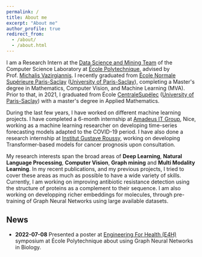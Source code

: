 ```yaml
---
permalink: /
title: About me
excerpt: "About me"
author_profile: true
redirect_from: 
  - /about/
  - /about.html
---
```

 I am a Research Intern at the [Data Science and Mining Team](http://www.lix.polytechnique.fr/dascim/) of the Computer Science Laboratory at [École Polytechnique](https://www.polytechnique.edu/en), advised by Prof. [Michalis Vazirgiannis](http://www.lix.polytechnique.fr/~mvazirg/). I recently graduated from [École Normale Supérieure Paris-Saclay](https://ens-paris-saclay.fr/) ([University of Paris-Saclay](https://www.universite-paris-saclay.fr/)), completing a Master's degree in Mathematics, Computer Vision, and Machine Learning (MVA). Prior to that, in 2021, I graduated from École [CentraleSupélec](https://www.centralesupelec.fr/) ([University of Paris-Saclay](https://www.universite-paris-saclay.fr/)) with a master's degree in Applied Mathematics.

During the last few years, I have worked on different machine learning projects. I have completed a 6-month internship at [Amadeus IT Group](https://amadeus.com/en), Nice, working as a machine learning researcher on developing time-series forecasting models adapted to the COVID-19 period. I have also done a research internship at [Institut Gustave Roussy](https://www.gustaveroussy.fr/), working on developing Transformer-based models for cancer prognosis upon consultation. 

My research interests span the broad areas of <strong>Deep Learning</strong>, <strong>Natural Language Processing</strong>, <strong>Computer Vision</strong>, <strong>Graph mining</strong> and <strong>Multi Modality Learning</strong>. In my recent publications, and my previous projects, I tried to cover these areas as much as possible to have a wide variety of skills. Currently, I am working on improving antibiotic resistance detection using the structure of proteins as a complement to their sequence. I am also working on developping richer embeddings for molecules, through pre-training of Graph Neural Networks using large available datasets. 




<h2> News </h2>
<ul>
  <!-- <li> <strong> 2022-06-28 </strong> We presented our paper <strong><a href="https://michailchatzianastasis.github.io/publication/goat">Graph Ordering Attention Networks</a> </strong> in the <a href="https://hannes-stark.com/logag-reading-group">LoGaG: Learning on Graphs and Geometry Reading Group. </a> <strong> <a href="https://www.youtube.com/watch?v=9CJs5TL-CSs">[Video]</a> </strong> -->
  <li><strong> 2022-07-08</strong> Presented a poster at <a href="https://www.ip-paris.fr/en/e4h-1st-annuel-forum-programme"> Engineering For Health (E4H) </a> symposium at École Polytechnique about using Graph Neural Networks in Biology. 
  <!-- <li> <strong> 2022-06-13</strong> Pleased to anounce that our paper <strong> <a href="https://www.biorxiv.org/content/10.1101/2022.06.22.497214v1"> Mass Enhanced Node Embeddings for Drug Repurposing 
  </a> </strong> with Giannis Nikolentzos and Michalis Vazirgiannis, was accepted at ICML Workshop on Computational Biology 2022. 
  <li> <strong> 2022-06-13</strong> I will be a reviewer at NeurIPS 2022 (5 papers).
  <li> <strong>2022-06-01</strong> I will spend this summer at <a href="https://www.simonsfoundation.org/grant/2022-flatiron-machine-learning-x-science-summer-school/"> Flatiron's Machine Learning Summer School </a> in New York, working on graph neural networks for cancer risk prediction.
  <li>
  <strong>2022-02-16</strong> New paper Preprint: <strong><a href="https://michailchatzianastasis.github.io/publication/goat">Graph Ordering Attention Networks</a> </strong> 
  </li>
  <li>We present our paper <strong><a href="https://michailchatzianastasis.github.io/publication/operation_embeddings_for_nas">Graph-based Neural Architecture Search with Operation Embeddings</a> </strong>  at <a href="https://neural-architecture-ppf.github.io/">ICCV 2021 NAS Workshop </a>. 
  <a href="https://arxiv.org/abs/2105.04885">Paper</a>, <a href="https://github.com/MichailChatzianastasis/Graph-based_NAS_with_Operation_Embeddings">Code</a>,  <a href="https://www.youtube.com/watch?v=-rZ4tpNvL6s&t=1s">Video</a>, <a href="https://github.com/MichailChatzianastasis/Graph-based_NAS_with_Operation_Embeddings/blob/master/ Graph_based_neural_architecture_search_with_operation_embeddings_ICCV.pdf">Poster</a> 
  </li>
  <li>
  <strong> 2021-05-11 </strong> New paper Preprint: <strong><a href="https://michailchatzianastasis.github.io/publication/operation_embeddings_for_nas">Graph-based Neural Architecture Search with Operation Embeddings</a> </strong>  -->
  </li>


